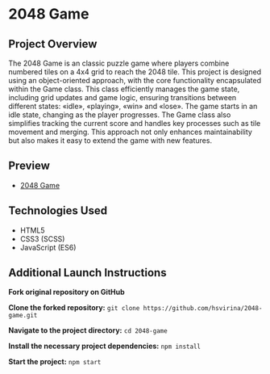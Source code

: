 # 2048 Game

## Project Overview
The 2048 Game is an classic puzzle game where players combine numbered tiles on a 4x4 grid to reach the 2048 tile. This project is designed using an object-oriented approach, with the core functionality encapsulated within the Game class. This class efficiently manages the game state, including grid updates and game logic, ensuring transitions between different states: «idle», «playing», «win» and «lose». The game starts in an idle state, changing as the player progresses. The Game class also simplifies tracking the current score and handles key processes such as tile movement and merging. This approach not only enhances maintainability but also makes it easy to extend the game with new features.

## Preview
-	[2048 Game](https://hsvirina.github.io/2048-game/)

## Technologies Used
-	HTML5
-	CSS3 (SCSS)
-	JavaScript (ES6)

## Additional Launch Instructions

**Fork original repository on GitHub**

**Clone the forked repository:**
`git clone https://github.com/hsvirina/2048-game.git`

**Navigate to the project directory:**
`cd 2048-game`

**Install the necessary project dependencies:**
`npm install`

**Start the project:**
`npm start`
